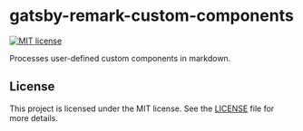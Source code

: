 # gatsby-remark-custom-components

[![MIT license](https://img.shields.io/github/license/schwigri/gatsby-remark-custom-components)](https://github.com/schwigri/gatsby-remark-custom-components/blob/main/LICENSE)

Processes user-defined custom components in markdown.

## License

This project is licensed under the MIT license. See the [LICENSE](https://github.com/schwigri/gatsby-remark-custom-components/blob/main/LICENSE) file for more details.
